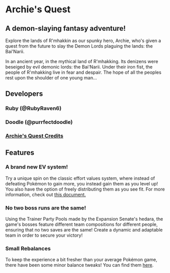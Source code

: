 # Archie's Quest
## A demon-slaying fantasy adventure!
Explore the lands of R'mhakkin as our spunky hero, Archie, who's given a quest from the future to slay the Demon Lords plaguing the lands: the Bai'Narii.

In an ancient year, in the mythical land of R'mhakking. Its denizens were beseiged by evil demonic lords: the Bai'Narii. Under their iron fist, the people of R'mhakking live in fear and despair. The hope of all the peoples rest upon the shoulder of one young man…

## Developers
### Ruby (@RubyRaven6)
### Doodle (@purrfectdoodle)
### [Archie's Quest Credits](./hack_credits.md)

## Features
### A brand new EV system!
Try a unique spin on the classic effort values system, where instead of defeating Pokémon to gain more, you instead gain them as you level up! You also have the option of freely distributing them as you see fit. For more information, check out [this document.](./docs/game_docs/ev_system.md)

### No two boss runs are the same!
Using the Trainer Party Pools made by the Expansion Senate's hedara, the game's bosses feature different team compositions for different people, ensuring that no two saves are the same! Create a dynamic and adaptable team in order to secure your victory!

### Small Rebalances
To keep the experience a bit fresher than your average Pokémon game, there have been some minor balance tweaks! You can find them [here](./docs/game_docs/changes.md).
